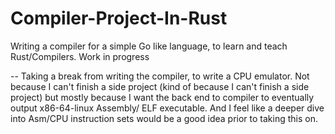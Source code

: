 # Compiler-Project-In-Rust
Writing a compiler for a simple Go like language, to learn and teach Rust/Compilers. Work in progress

-- Taking a break from writing the compiler, to write a CPU emulator. 
Not because I can't finish a side project (kind of because I can't finish a side project)
but mostly because I want the back end to compiler to eventually output x86-64-linux Assembly/ ELF executable. And I feel like a deeper dive into Asm/CPU instruction sets would be a good idea prior to taking this on.
